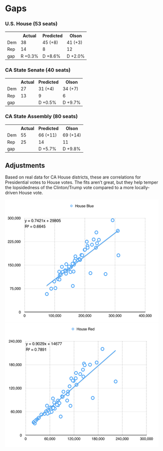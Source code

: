 Gaps
====

### U.S. House (53 seats)

<!--
            Actual      Predicted   Olson
    Dem     38          45 (+8)     41 (+3)
    Rep     14          8           12
    gap     R +0.3%     D +8.6%     D +2.0%
-->
<table>
    <tr><th></th><th>Actual</th><th>Predicted</th><th>Olson</th></tr>
    <tr><td>Dem</td><td>38</td><td>45 (+8)</td><td>41 (+3)</td></tr>
    <tr><td>Rep</td><td>14</td><td>8</td><td>12</td></tr>
    <tr><td>gap</td><td>R +0.3%</td><td>D +8.6%</td><td>D +2.0%</td></tr>
</table>

### CA State Senate (40 seats)

<!--
            Actual      Predicted   Olson
    Dem     27          31 (+4)     34 (+7)
    Rep     13          9           6
    gap                 D +0.5%     D +9.7%
-->
<table>
    <tr><th></th><th>Actual</th><th>Predicted</th><th>Olson</th></tr>
    <tr><td>Dem</td><td>27</td><td>31 (+4)</td><td>34 (+7)</td></tr>
    <tr><td>Rep</td><td>13</td><td>9</td><td>6</td></tr>
    <tr><td>gap</td><td></td><td>D +0.5%</td><td>D +9.7%</td></tr>
</table>

### CA State Assembly (80 seats)

<!--
            Actual      Predicted   Olson
    Dem     55          66 (+11)    69 (+14)
    Rep     25          14          11
    gap                 D +5.7%     D +9.8%
-->
<table>
    <tr><th></th><th>Actual</th><th>Predicted</th><th>Olson</th></tr>
    <tr><td>Dem</td><td>55</td><td>66 (+11)</td><td>69 (+14)</td></tr>
    <tr><td>Rep</td><td>25</td><td>14</td><td>11</td></tr>
    <tr><td>gap</td><td></td><td>D +5.7%</td><td>D +9.8%</td></tr>
</table>

Adjustments
-----------

Based on real data for CA House districts, these are correlations for
Presidential votes to House votes. The fits aren’t great, but they help temper
the lopsidedness of the Clinton/Trump vote compared to a more locally-driven
House vote.

<img src="adjust-blue.png" width="531" height="402">

<img src="adjust-red.png" width="530" height="407">

